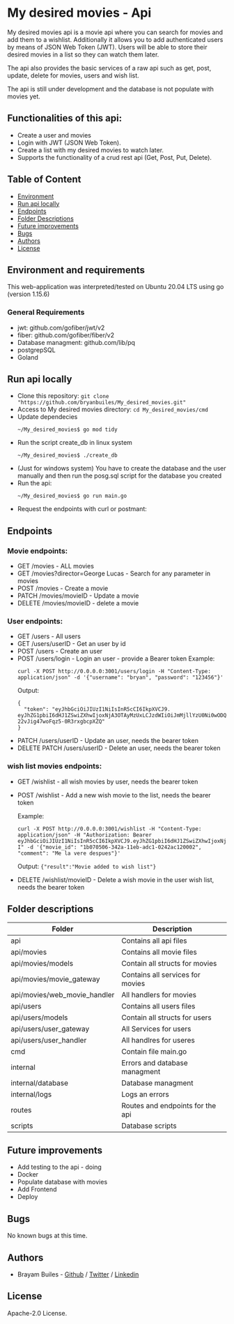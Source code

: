 # My desired movies - Api

My desired movies api is a movie api where you can search for movies and add them to a wishlist. Additionally it allows you to add authenticated users by means of JSON Web Token (JWT). Users will be able to store their desired movies in a list so they can watch them later.

The api also provides the basic services of a raw api such as get, post, update, delete for movies, users and wish list.

The api is still under development and the database is not populate with movies yet.

## Functionalities of this api:

- Create a user and movies
- Login with JWT (JSON Web Token).
- Create a list with my desired movies to watch later.
- Supports the functionality of a crud rest api (Get, Post, Put, Delete).

## Table of Content

- [Environment](#environment-and-requirements)
- [Run api locally](#Run-web-application-locally)
- [Endpoints](#Visit-our-web-site)
- [Folder Descriptions](#folder-descriptions)
- [Future improvements](#Future-improvements)
- [Bugs](#bugs)
- [Authors](#authors)
- [License](#license)

## Environment and requirements

This web-application was interpreted/tested on Ubuntu 20.04 LTS using go (version 1.15.6)

### General Requirements

- jwt: github.com/gofiber/jwt/v2
- fiber: github.com/gofiber/fiber/v2
- Database managment: github.com/lib/pq
- postgrepSQL
- Goland

## Run api locally

- Clone this repository: `git clone "https://github.com/bryanbuiles/My_desired_movies.git"`
- Access to My desired movies directory: `cd My_desired_movies/cmd`
- Update dependecies
  ```
  ~/My_desired_movies$ go mod tidy
  ```
- Run the script create_db in linux system
  ```
  ~/My_desired_movies$ ./create_db
  ```
- (Just for windows system) You have to create the database and the user manually and then run the posg.sql script for the database you created
- Run the api:
  ```
  ~/My_desired_movies$ go run main.go
  ```
- Request the endpoints with curl or postmant:

## Endpoints

### Movie endpoints:

- GET /movies - ALL movies
- GET /movies?director=George Lucas - Search for any parameter in movies
- POST /movies - Create a movie
- PATCH /movies/movieID - Update a movie
- DELETE /movies/movieID - delete a movie

### User endpoints:

- GET /users - All users
- GET /users/userID - Get an user by id
- POST /users - Create an user
- POST /users/login - Login an user - provide a Bearer token
  Example:
  ```
  curl -X POST http://0.0.0.0:3001/users/login -H "Content-Type: application/json" -d '{"username": "bryan", "password": "123456"}'
  ```
  Output:
  ```
  {
    "token": "eyJhbGciOiJIUzI1NiIsInR5cCI6IkpXVCJ9. eyJhZG1pbiI6dHJ1ZSwiZXhwIjoxNjA3OTAyMzUxLCJzdWIiOiJmMjllYzU0Ni0wODQ3LTQ5ZGMtYTFiMy0xNGJmZDNkYjRkZTAifQ.9RkkSv9JxevTvxm-22vJig47woFqz5-0R3rxgbcpXZQ"
  }
  ```
- PATCH /users/userID - Update an user, needs the bearer token
- DELETE PATCH /users/userID - Delete an user, needs the bearer token

### wish list movies endpoints:

- GET /wishlist - all wish movies by user, needs the bearer token
- POST /wishlist - Add a new wish movie to the list, needs the bearer token

  Example:

  ```
  curl -X POST http://0.0.0.0:3001/wishlist -H "Content-Type: application/json" -H "Authorization: Bearer eyJhbGciOiJIUzI1NiIsInR5cCI6IkpXVCJ9.eyJhZG1pbiI6dHJ1ZSwiZXhwIjoxNjA3OTAxMzEzLCJzdWIiOiJmMjllYzU0Ni0wODQ3LTQ5ZGMtYTFiMy0xNGJmZDNkYjRkZTAifQ.gPdIREp7Ab2oljOkCfvApnNxal0XBNxNNfrybSbJa-I" -d '{"movie_id": "1b070506-342a-11eb-adc1-0242ac120002", "comment": "Me la vere despues"}'

  ```

  Output: `{"result":"Movie added to wish list"}`

- DELETE /wishlist/movieID - Delete a wish movie in the user wish list, needs the bearer token

## Folder descriptions

| Folder                       | Description                      |
| ---------------------------- | -------------------------------- |
| api                          | Contains all api files           |
| api/movies                   | Contains all movie files         |
| api/movies/models            | Contain all structs for movies   |
| api/movies/movie_gateway     | Contains all services for movies |
| api/movies/web_movie_handler | All handlers for movies          |
| api/users                    | Contains all users files         |
| api/users/models             | Contain all structs for users    |
| api/users/user_gateway       | All Services for users           |
| api/users/user_handler       | All handlres for useres          |
| cmd                          | Contain file main.go             |
| internal                     | Errors and database managment    |
| internal/database            | Database managment               |
| internal/logs                | Logs an errors                   |
| routes                       | Routes and endpoints for the api |
| scripts                      | Database scripts                 |

## Future improvements

- Add testing to the api - doing
- Docker
- Populate database with movies
- Add Frontend
- Deploy

## Bugs

No known bugs at this time.

## Authors

- Brayam Builes - [Github](https://github.com/bryanbuiles) / [Twitter](https://twitter.com/bryan_builes) / [Linkedin](https://www.linkedin.com/in/brayam-steven-builes-echavarria/)

## License

Apache-2.0 License.
